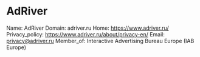 
# AdRiver

Name: AdRiver
Domain: adriver.ru
Home: https://www.adriver.ru/
Privacy_policy: https://www.adriver.ru/about/privacy-en/
Email: privacy@adriver.ru
Member_of: Interactive Advertising Bureau Europe (IAB Europe)
